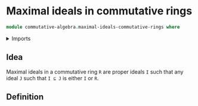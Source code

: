 # Maximal ideals in commutative rings

```agda
module commutative-algebra.maximal-ideals-commutative-rings where
```

<details><summary>Imports</summary>

```agda

```

</details>

## Idea

Maximal ideals in a commutative ring `R` are proper ideals `I` such that any
ideal `J` such that `I ⊆ J` is either `I` or `R`.

## Definition
